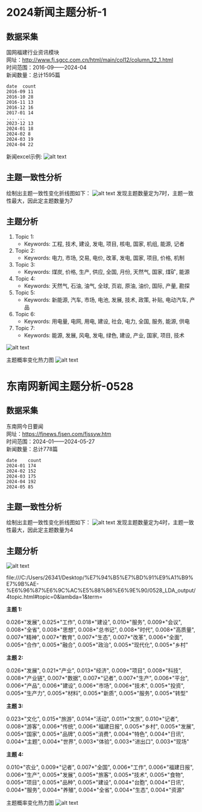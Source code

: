 # 2024新闻主题分析-1

## 数据采集
国网福建行业资讯模块 <br>
网址：http://www.fj.sgcc.com.cn/html/main/col12/column_12_1.html<br>
时间范围：2016-09——2024-04<br>
新闻数量：总计1595篇<br>

```
date  count
2016-09	11
2016-10	28
2016-11	13
2016-12	16
2017-01	14
...	...
2023-12	13
2024-01	18
2024-02	8
2024-03	19
2024-04	22
```
新闻excel示例:
![alt text](Figs/新闻excel示例.png)

## 主题一致性分析

绘制出主题一致性变化折线图如下：
![alt text](Figs/LDA_coherence_change.jpg)
发现主题数量定为7时，主题一致性最大，因此定主题数量为7

## 主题分析


1. Topic 1:
   - Keywords: 工程, 技术, 建设, 发电, 项目, 核电, 国家, 机组, 能源, 记者
2. Topic 2:
   - Keywords: 电力, 市场, 交易, 电价, 改革, 发电, 国家, 项目, 价格, 机制
3. Topic 3:
   - Keywords: 煤炭, 价格, 生产, 供应, 全国, 月份, 天然气, 国家, 煤矿, 能源
4. Topic 4:
   - Keywords: 天然气, 石油, 油气, 全球, 页岩, 原油, 油价, 国际, 产量, 勘探
5. Topic 5:
   - Keywords: 新能源, 汽车, 市场, 电池, 发展, 技术, 政策, 补贴, 电动汽车, 产品
6. Topic 6:
   - Keywords: 用电量, 电网, 用电, 建设, 社会, 电力, 全国, 服务, 能源, 供电
7. Topic 7:
   - Keywords: 能源, 发展, 风电, 发电, 绿色, 建设, 产业, 国家, 项目, 技术
  
![alt text](Figs/7topics.png)

主题概率变化热力图
![alt text](Figs/主题概率变化热力图.png)

# 东南网新闻主题分析-0528


## 数据采集
东南网今日要闻 <br>
网址：https://fjnews.fjsen.com/fjssyw.htm<br>
时间范围：2024-01——2024-05-27<br>
新闻数量：总计778篇<br>

```
date	count
2024-01	174
2024-02	152
2024-03	175
2024-04	192
2024-05	85
```


## 主题一致性分析

绘制出主题一致性变化折线图如下：
![alt text](0528-Figs/LDA_coherence_change.png)
发现主题数量定为4时，主题一致性最大，因此定主题数量为4

## 主题分析

![alt text](0528-Figs/4topics.png)

file:///C:/Users/26341/Desktop/%E7%94%B5%E7%BD%91%E9%A1%B9%E7%9B%AE-%E6%96%87%E6%9C%AC%E5%88%86%E6%9E%90/0528_LDA_output/4topic.html#topic=0&lambda=1&term=

**主题 1:**

0.026*"发展", 0.025*"工作", 0.018*"建设", 0.010*"服务", 0.009*"会议", 0.008*"全省", 0.008*"思想", 0.008*"总书记", 0.008*"时代", 0.008*"高质量", 0.007*"精神", 0.007*"教育", 0.007*"生态", 0.007*"改革", 0.006*"全面", 0.005*"合作", 0.005*"融合", 0.005*"政治", 0.005*"现代化", 0.005*"乡村"

**主题 2:**

0.026*"发展", 0.021*"产业", 0.013*"经济", 0.009*"项目", 0.008*"科技", 0.008*"产业链", 0.007*"数据", 0.007*"记者", 0.007*"生产", 0.006*"平台", 0.006*"产品", 0.006*"建设", 0.006*"市场", 0.006*"技术", 0.005*"投资", 0.005*"生产力", 0.005*"材料", 0.005*"新质", 0.005*"服务", 0.005*"转型"

**主题 3:**

0.023*"文化", 0.015*"旅游", 0.014*"活动", 0.011*"文旅", 0.010*"记者", 0.008*"游客", 0.006*"传统", 0.006*"福建日报", 0.005*"乡村", 0.005*"发展", 0.005*"国家", 0.005*"品牌", 0.005*"消费", 0.004*"特色", 0.004*"日讯", 0.004*"主题", 0.004*"世界", 0.003*"体验", 0.003*"进出口", 0.003*"现场"

**主题 4:**

0.010*"农业", 0.009*"记者", 0.007*"全国", 0.006*"工作", 0.006*"福建日报", 0.006*"生产", 0.005*"发展", 0.005*"旅客", 0.005*"技术", 0.005*"食物", 0.005*"项目", 0.005*"品种", 0.005*"建设", 0.004*"台胞", 0.004*"日讯", 0.004*"服务", 0.004*"养殖", 0.004*"全省", 0.004*"生态", 0.004*"资源"

主题概率变化热力图
![alt text](0528-Figs/主题概率变化热力图.png)

